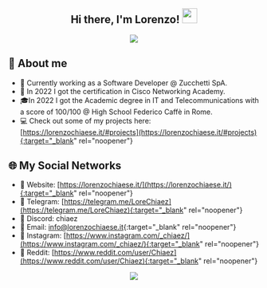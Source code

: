 <!-- Welcome section. -->
<div align="center">
  <h2> Hi there, I'm Lorenzo! <img src="https://raw.githubusercontent.com/MartinHeinz/MartinHeinz/master/wave.gif" width="30px"></h2>
<a href="https://github.com/Lockso"><img src="https://readme-typing-svg.herokuapp.com?font=Fira+Code&pause=1000&color=6C170C&center=true&width=435&lines=Software+Developer;US+Salernitana+1919"/></a>

</div>

<!-- About section. -->
<h2>👨 About me</h2>

- 📍 Currently working as a Software Developer @ Zucchetti SpA. 
- 📜 In 2022 I got the certification in Cisco Networking Academy.
- 🎓In 2022 I got the Academic degree in IT and Telecommunications with a score of 100/100 @ High School Federico Caffè in Rome.
- 💻 Check out some of my projects here: [https://lorenzochiaese.it/#projects](https://lorenzochiaese.it/#projects){:target="_blank" rel="noopener"}

<!-- Socials section. -->
<h2>🌐 My Social Networks</h2>

- 💠 Website: [https://lorenzochiaese.it/](https://lorenzochiaese.it/){:target="_blank" rel="noopener"}
- 💠 Telegram: [https://telegram.me/LoreChiaez](https://telegram.me/LoreChiaez){:target="_blank" rel="noopener"}
- 💠 Discord: chiaez
- 💠 Email: [info@lorenzochiaese.it](mailto:info@lorenzochiaese.it){:target="_blank" rel="noopener"}
- 💠 Instagram: [https://www.instagram.com/_chiaez/](https://www.instagram.com/_chiaez/){:target="_blank" rel="noopener"}
- 💠 Reddit: [https://www.reddit.com/user/Chiaez](https://www.reddit.com/user/Chiaez){:target="_blank" rel="noopener"}

<!-- Stats seection -->
<p align = "center">
  <img src = "https://komarev.com/ghpvc/?username=Lockso&color=red">
</p>

